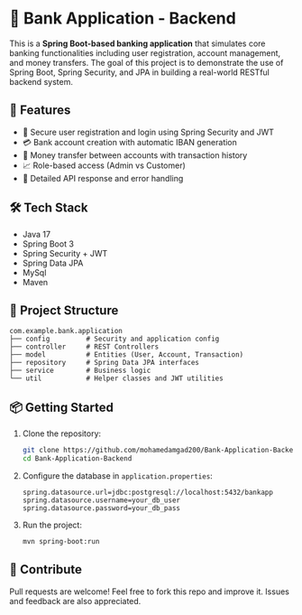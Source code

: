 # 🏦 Bank Application - Backend

This is a **Spring Boot-based banking application** that simulates core banking functionalities including user registration, account management, and money transfers. The goal of this project is to demonstrate the use of Spring Boot, Spring Security, and JPA in building a real-world RESTful backend system.

## 🚀 Features

- 🔐 Secure user registration and login using Spring Security and JWT
- 💳 Bank account creation with automatic IBAN generation
- 🔄 Money transfer between accounts with transaction history
- 📈 Role-based access (Admin vs Customer)
- 📜 Detailed API response and error handling

## 🛠️ Tech Stack

- Java 17
- Spring Boot 3
- Spring Security + JWT
- Spring Data JPA
- MySql
- Maven

## 📂 Project Structure

```
com.example.bank.application
├── config         # Security and application config
├── controller     # REST Controllers
├── model          # Entities (User, Account, Transaction)
├── repository     # Spring Data JPA interfaces
├── service        # Business logic
└── util           # Helper classes and JWT utilities
```

## 📦 Getting Started

1. Clone the repository:
   ```bash
   git clone https://github.com/mohamedamgad200/Bank-Application-Backend.git
   cd Bank-Application-Backend
   ```

2. Configure the database in `application.properties`:
   ```properties
   spring.datasource.url=jdbc:postgresql://localhost:5432/bankapp
   spring.datasource.username=your_db_user
   spring.datasource.password=your_db_pass
   ```

3. Run the project:
   ```bash
   mvn spring-boot:run
   ```
## 🤝 Contribute

Pull requests are welcome! Feel free to fork this repo and improve it. Issues and feedback are also appreciated.
